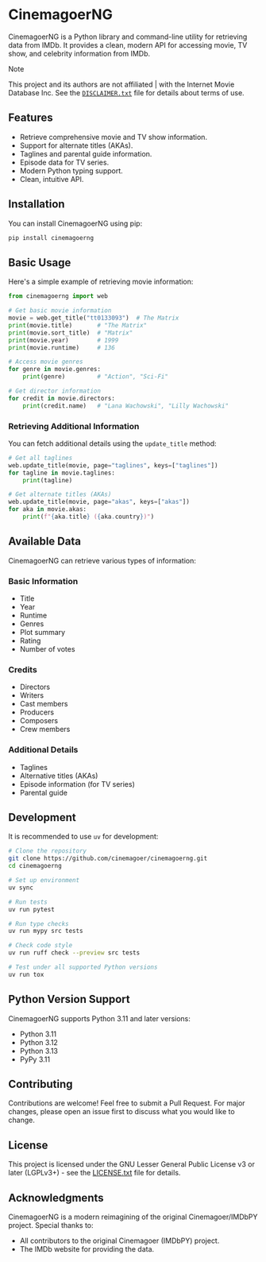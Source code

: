 # CinemagoerNG

CinemagoerNG is a Python library and command-line utility
for retrieving data from IMDb.
It provides a clean, modern API for accessing movie, TV show,
and celebrity information from IMDb.

> [!Note]
> This project and its authors are not affiliated
| with the Internet Movie Database Inc.
> See the [`DISCLAIMER.txt`](DISCLAIMER.txt)
> file for details about terms of use.

## Features

- Retrieve comprehensive movie and TV show information.
- Support for alternate titles (AKAs).
- Taglines and parental guide information.
- Episode data for TV series.
- Modern Python typing support.
- Clean, intuitive API.

## Installation

You can install CinemagoerNG using pip:

```bash
pip install cinemagoerng
```

## Basic Usage

Here's a simple example of retrieving movie information:

```python
from cinemagoerng import web

# Get basic movie information
movie = web.get_title("tt0133093")  # The Matrix
print(movie.title)       # "The Matrix"
print(movie.sort_title)  # "Matrix"
print(movie.year)        # 1999
print(movie.runtime)     # 136

# Access movie genres
for genre in movie.genres:
    print(genre)         # "Action", "Sci-Fi"

# Get director information
for credit in movie.directors:
    print(credit.name)   # "Lana Wachowski", "Lilly Wachowski"
```

### Retrieving Additional Information

You can fetch additional details using the `update_title` method:

```python
# Get all taglines
web.update_title(movie, page="taglines", keys=["taglines"])
for tagline in movie.taglines:
    print(tagline)

# Get alternate titles (AKAs)
web.update_title(movie, page="akas", keys=["akas"])
for aka in movie.akas:
    print(f"{aka.title} ({aka.country})")
```

## Available Data

CinemagoerNG can retrieve various types of information:

### Basic Information

- Title
- Year
- Runtime
- Genres
- Plot summary
- Rating
- Number of votes

### Credits

- Directors
- Writers
- Cast members
- Producers
- Composers
- Crew members

### Additional Details

- Taglines
- Alternative titles (AKAs)
- Episode information (for TV series)
- Parental guide

## Development

It is recommended to use `uv` for development:

```bash
# Clone the repository
git clone https://github.com/cinemagoer/cinemagoerng.git
cd cinemagoerng

# Set up environment
uv sync

# Run tests
uv run pytest

# Run type checks
uv run mypy src tests

# Check code style
uv run ruff check --preview src tests

# Test under all supported Python versions
uv run tox
```

## Python Version Support

CinemagoerNG supports Python 3.11 and later versions:

- Python 3.11
- Python 3.12
- Python 3.13
- PyPy 3.11

## Contributing

Contributions are welcome!
Feel free to submit a Pull Request.
For major changes, please open an issue first to discuss
what you would like to change.

## License

This project is licensed under the
GNU Lesser General Public License v3 or later (LGPLv3+) - see the
[LICENSE.txt](LICENSE.txt) file for details.

## Acknowledgments

CinemagoerNG is a modern reimagining of the original Cinemagoer/IMDbPY project.
Special thanks to:

- All contributors to the original Cinemagoer (IMDbPY) project.
- The IMDb website for providing the data.
